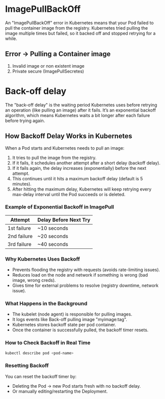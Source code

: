 # ImagePullBackOff

An "ImagePullBackOff" error in Kubernetes means that your Pod failed to pull the container image from the registry. Kubernetes tried pulling the image multiple times but failed, so it backed off and stopped retrying for a while.

## Error -> Pulling a Container image
1. Invalid image or non existent image
2. Private secure (ImagePullSecretes)

# Back-off delay
The "back-off delay" is the waiting period Kubernetes uses before retrying an operation (like pulling an image) after it fails. It’s an exponential backoff algorithm, which means Kubernetes waits a bit longer after each failure before trying again.


## How Backoff Delay Works in Kubernetes
When a Pod starts and Kubernetes needs to pull an image:
1. It tries to pull the image from the registry.
2. If it fails, it schedules another attempt after a short delay (backoff delay).
3. If it fails again, the delay increases (exponentially) before the next attempt.
4. This continues until it hits a maximum backoff delay (default is 5 minutes).
5. After hitting the maximum delay, Kubernetes will keep retrying every max-delay interval until the Pod succeeds or is deleted.

### Example of Exponential Backoff in ImagePull

| Attempt  | Delay Before Next Try |
| ------------- | ------------- |
| 1st failure  | ~10 seconds  |
| 2nd failure  | ~20 seconds  |
| 3rd failure  | ~40 seconds  |

### Why Kubernetes Uses Backoff
- Prevents flooding the registry with requests (avoids rate-limiting issues).
- Reduces load on the node and network if something is wrong (bad image, wrong creds).
- Gives time for external problems to resolve (registry downtime, network issue).

### What Happens in the Background
- The kubelet (node agent) is responsible for pulling images.
- It logs events like Back-off pulling image "myimage:tag".
- Kubernetes stores backoff state per pod container.
- Once the container is successfully pulled, the backoff timer resets.

### How to Check Backoff in Real Time
```sh
kubectl describe pod <pod-name>
```

### Resetting Backoff 
You can reset the backoff timer by:
- Deleting the Pod → new Pod starts fresh with no backoff delay.
- Or manually editing/restarting the Deployment.
